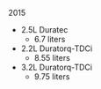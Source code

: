 2015
- 2.5L Duratec
    - 6.7 liters
- 2.2L Duratorq-TDCi
    - 8.55 liters
- 3.2L Duratorq-TDCi
    - 9.75 liters

